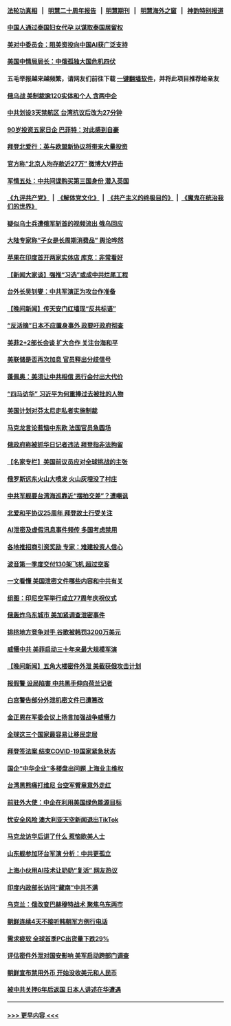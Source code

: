 #### [法轮功真相](https://github.com/gfw-breaker/truth/blob/master/README.md?t=0) &nbsp;&nbsp;|&nbsp;&nbsp; [明慧二十周年报告](https://github.com/gfw-breaker/mh-reports/blob/master/README.md?t=0) &nbsp;&nbsp;|&nbsp;&nbsp;[明慧期刊](https://github.com/gfw-breaker/mh-qikan) &nbsp;&nbsp;|&nbsp;&nbsp; [明慧海外之窗](https://github.com/gfw-breaker/mh-news/blob/master/README.md?t=0) &nbsp;&nbsp;|&nbsp;&nbsp; [神韵特别报道](https://github.com/gfw-breaker/mh-news/blob/master/shenyun.md?t=0)
#### [中国人通过泰国妇女代孕 以谋取泰国居留权](../pages/nsc418/n13971730.md?t=04131543) 
#### [美对中委员会：阻美资投向中国AI获广泛支持](../pages/nsc418/n13971564.md?t=04131543) 
#### [美国中情局局长：中俄孤独大国危机四伏](../pages/nsc418/n13971460.md?t=04131543) 
#### 五毛举报越来越频繁，请网友们前往下载 [一键翻墙软件](https://github.com/gfw-breaker/ssr-accounts)，并将此项目推荐给亲友
#### [俄乌战 美制裁逾120实体和个人 含两中企](../pages/nsc418/n13971446.md?t=04131543) 
#### [中共划设3天禁航区 台湾抗议后改为27分钟](../pages/nsc418/n13971393.md?t=04131543) 
#### [90岁投资五家日企 巴菲特：对此感到自豪](../pages/nsc418/n13971442.md?t=04131543) 
#### [拜登北爱行：英与欧盟新协议将带来大量投资](../pages/nsc418/n13971415.md?t=04131543) 
#### [官方称“北京人均存款近27万” 微博大V抨击](../pages/nsc418/n13971343.md?t=04131543) 
#### [军情五处：中共间谍购买第三国身份 潜入英国](../pages/nsc418/n13971432.md?t=04131543) 
#### [《九评共产党》](https://github.com/begood0513/9ping.md/blob/master/README.md) &nbsp;|&nbsp; [《解体党文化》](../../../../jtdwh.md/blob/master/README.md)  &nbsp;|&nbsp; [《共产主义的终极目的》](../../../../gczydzjmd.md/blob/master/README.md) &nbsp;|&nbsp; [《魔鬼在统治我们的世界》](../../../../mgztzwmdsj.md/blob/master/README.md) 
#### [疑似乌士兵遭俄军斩首的视频流出 俄乌回应](../pages/nsc418/n13971427.md?t=04131543) 
#### [大陆专家称“子女是长周期消费品” 舆论哗然](../pages/nsc418/n13971274.md?t=04131543) 
#### [苹果在印度首开两家实体店 库克：非常看好](../pages/nsc418/n13971299.md?t=04131543) 
#### [【新闻大家谈】强推“习选”或成中共烂尾工程](../pages/nsc418/n13971322.md?t=04131543) 
#### [台外长吴钊燮：中共军演正为攻台作准备](../pages/nsc418/n13971176.md?t=04131543) 
#### [【晚间新闻】传天安门红墙现“反共标语”](../pages/nsc418/n13971252.md?t=04131543) 
#### [“反活摘”日本不应置身事外 政要吁政府彻查](../pages/nsc418/n13971188.md?t=04131543) 
#### [美菲2+2部长会谈 扩大合作 关注台海和平](../pages/nsc418/n13971089.md?t=04131543) 
#### [美联储是否再次加息 官员释出分歧信号](../pages/nsc418/n13970910.md?t=04131543) 
#### [蓬佩奥：美须让中共相信 恶行会付出大代价](../pages/nsc418/n13970850.md?t=04131543) 
#### [“四马访华” 习近平为何重捧过去被批的人物](../pages/nsc418/n13970643.md?t=04131543) 
#### [美国计划对芬太尼走私者实施制裁](../pages/nsc418/n13970766.md?t=04131543) 
#### [马克龙言论惹恼中东欧 法国官员急圆场](../pages/nsc418/n13970717.md?t=04131543) 
#### [俄政府称被抓华日记者违法 拜登指非法拘留](../pages/nsc418/n13970762.md?t=04131543) 
#### [【名家专栏】美国前议员应对全球挑战的主张](../pages/nsc418/n13969749.md?t=04131543) 
#### [俄罗斯远东火山大喷发 火山灰埋没了村庄](../pages/nsc418/n13970670.md?t=04131543) 
#### [中共军舰要台湾海巡靠近“摆拍交差”？遭嘲讽](../pages/nsc418/n13970370.md?t=04131543) 
#### [北爱和平协议25周年 拜登故土行受关注](../pages/nsc418/n13970532.md?t=04131543) 
#### [AI泄密及虚假讯息事件频传 多国考虑禁用](../pages/nsc418/n13970665.md?t=04131543) 
#### [各地推招商引资奖励 专家：难建投资人信心](../pages/nsc418/n13970371.md?t=04131543) 
#### [波音第一季度交付130架飞机 超过空客](../pages/nsc418/n13970641.md?t=04131543) 
#### [一文看懂 美国泄密文件哪些内容和中共有关](../pages/nsc418/n13970630.md?t=04131543) 
#### [组图：印尼空军举行成立77周年庆祝仪式](../pages/nsc418/n13970436.md?t=04131543) 
#### [俄轰炸乌东城市 美加紧调查泄密事件](../pages/nsc418/n13970533.md?t=04131543) 
#### [排挤地方竞争对手 谷歌被韩罚3200万美元](../pages/nsc418/n13970573.md?t=04131543) 
#### [威慑中共 美菲启动三十年来最大规模军演](../pages/nsc418/n13970319.md?t=04131543) 
#### [【晚间新闻】五角大楼密件外泄 美截获俄攻击计划](../pages/nsc418/n13970351.md?t=04131543) 
#### [报假警 设局陷害 中共黑手伸向荷兰记者](../pages/nsc418/n13970125.md?t=04131543) 
#### [白宫警告部分外泄机密文件已遭篡改](../pages/nsc418/n13970184.md?t=04131543) 
#### [金正恩在军委会议上扬言加强战争威慑力](../pages/nsc418/n13970134.md?t=04131543) 
#### [全球这三个国家最容易让移民定居](../pages/nsc418/n13970080.md?t=04131543) 
#### [拜登签法案 结束COVID-19国家紧急状态](../pages/nsc418/n13970104.md?t=04131543) 
#### [国企“中华企业”多楼盘出问题 上海业主维权](../pages/nsc418/n13969760.md?t=04131543) 
#### [台湾黑熊痛打维尼 台空军臂章意外走红](../pages/nsc418/n13969935.md?t=04131543) 
#### [前驻外大使：中企在利用美国绿色能源目标](../pages/nsc418/n13969863.md?t=04131543) 
#### [忧安全风险 澳大利亚天空新闻退出TikTok](../pages/nsc418/n13969878.md?t=04131543) 
#### [马克龙访华后讲了什么 惹恼欧美人士](../pages/nsc418/n13969877.md?t=04131543) 
#### [山东舰参加环台军演 分析：中共更孤立](../pages/nsc418/n13969834.md?t=04131543) 
#### [上海小伙用AI技术让奶奶“复活” 网友热议](../pages/nsc418/n13969663.md?t=04131543) 
#### [印度内政部长访问“藏南”中共不满](../pages/nsc418/n13969801.md?t=04131543) 
#### [乌克兰：俄改变巴赫穆特战术 聚焦乌东两市](../pages/nsc418/n13969705.md?t=04131543) 
#### [朝鲜连续4天不接听韩朝军方例行电话](../pages/nsc418/n13969640.md?t=04131543) 
#### [需求疲软 全球首季PC出货量下跌29%](../pages/nsc418/n13969519.md?t=04131543) 
#### [评估密件外泄对国安影响 美军启动跨部门调查](../pages/nsc418/n13969352.md?t=04131543) 
#### [朝鲜宣布禁用外币 开始没收美元和人民币](../pages/nsc418/n13969303.md?t=04131543) 
#### [被中共关押6年后返国 日本人讲述在华遭遇](../pages/nsc418/n13969163.md?t=04131543) 

----
#### [ >>> 更早内容 <<< ](../indexes/nsc418-earlier.md)
